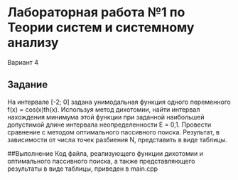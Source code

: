 # Лабораторная работа №1 по Теории систем и системному анализу
Вариант 4

## Задание
На интервале [-2; 0] задана унимодальная функция одного переменного f(x) = cos(x)th(x).
Используя метод дихотомии, найти интервал нахождения минимума этой функции
при заданной наибольшей допустимой длине интервала неопределенности Е = 0,1.
Провести сравнение с методом оптимального пассивного поиска. 
Результат, в зависимости от числа точек разбиения N, представить в виде таблицы.

##Выполнение
Код файла, реализующего функции дихотомии и оптимального пассивного поиска,
а также представляющего результаты в виде таблицы, приведен в main.cpp
